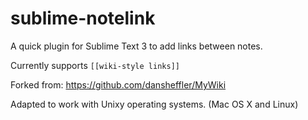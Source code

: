 # sublime-notelink

A quick plugin for Sublime Text 3 to add links between notes.

Currently supports `[[wiki-style links]]`

Forked from: https://github.com/dansheffler/MyWiki

Adapted to work with Unixy operating systems. (Mac OS X and Linux)
